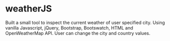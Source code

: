 # weatherJS
Built a small tool to inspect the current weather of user specified city. Using vanilla Javascript, jQuery, Bootstrap, Bootswatch, HTML and OpenWeatherMap API. User can change the city and country values. 
